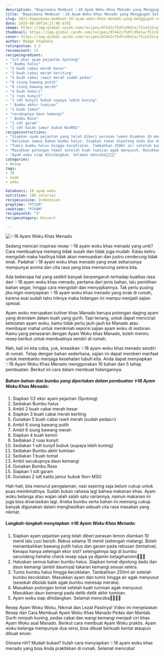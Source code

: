 ```yaml
---
description: "Bagaimana Membuat ✨18 Ayam Woku Khas Menado yang Menggugah Selera"
title: "Bagaimana Membuat ✨18 Ayam Woku Khas Menado yang Menggugah Selera"
slug: 4021-bagaimana-membuat-18-ayam-woku-khas-menado-yang-menggugah-selera
date: 2020-08-09T14:17:09.670Z
image: https://img-global.cpcdn.com/recipes/87442c75dfcd941a/751x532cq70/✨18-ayam-woku-khas-menado-foto-resep-utama.jpg
thumbnail: https://img-global.cpcdn.com/recipes/87442c75dfcd941a/751x532cq70/✨18-ayam-woku-khas-menado-foto-resep-utama.jpg
cover: https://img-global.cpcdn.com/recipes/87442c75dfcd941a/751x532cq70/✨18-ayam-woku-khas-menado-foto-resep-utama.jpg
author: Madge Stephens
ratingvalue: 3.3
reviewcount: 15
recipeingredient:
- "1/2 ekor ayam pejantan 5potong"
- " Bumbu halus"
- "2 buah cabai merah besar"
- "3 buah cabai merah keriting"
- "5 buah cabai rawit merah sudah pedas"
- "6 siung bawang putih"
- "6 siung bawang merah"
- "4 buah kemiri"
- "2 ruas kunyit"
- "1 sdt kunyit bubuk supaya lebih kuning"
- " Bumbu akhir tumisan"
- "1 buah tomat"
- "secukupnya daun kemangi"
- " Bumbu Rasa"
- "1 sdt garam"
- "2 sdt kaldu jamur bubuk NonMSG"
recipeinstructions:
- "Siapkan ayam pejantan yang telah diberi perasan lemon diamkan 10 menit lalu cuci bersih. Rebus selama 15 menit (setengah matang). Boleh menambahkan bawang putih halus dan garam pada rebusan (tentative). Kenapa hanya setengah ekor sist? setengahnya lagi di bumbu serundeng hehehe check resep saya ya dijamin ketagihannnn🥳🥳🥳"
- "Haluskan semua bahan bumbu halus. Siapkan tomat dipotong dadu dan daun kemangi (ambil daunnya) takaran kemangi sesuai selera."
- "Tumis bumbu halus hingga kecoklatan. Tambahkan 250ml air setelah bumbu kecoklatan. Masukkan ayam dan tumis hingga air agak menyusut (sesekali dibolak balik agak bumbu meresap merata)."
- "Masukkan potongan tomat setelah kuah tumisan agak menyusut. Masukkan daun kemangi pada detik-detik akhir tumisan."
- "Ayam woku siap dihidangkan. Selamat mencoba🥳🥳🥳🥳"
categories:
- Resep
tags:
- 18
- ayam
- woku

katakunci: 18 ayam woku 
nutrition: 189 calories
recipecuisine: Indonesian
preptime: "PT15M"
cooktime: "PT49M"
recipeyield: "3"
recipecategory: Dessert

---
```



![✨18 Ayam Woku Khas Menado](https://img-global.cpcdn.com/recipes/87442c75dfcd941a/751x532cq70/✨18-ayam-woku-khas-menado-foto-resep-utama.jpg)

Sedang mencari inspirasi resep ✨18 ayam woku khas menado yang unik? Cara membuatnya memang tidak susah dan tidak juga mudah. Kalau keliru mengolah maka hasilnya tidak akan memuaskan dan justru cenderung tidak enak. Padahal ✨18 ayam woku khas menado yang enak seharusnya mempunyai aroma dan cita rasa yang bisa memancing selera kita.

Ada beberapa hal yang sedikit banyak berpengaruh terhadap kualitas rasa dari ✨18 ayam woku khas menado, pertama dari jenis bahan, lalu pemilihan bahan segar, hingga cara mengolah dan menyajikannya. Tak perlu pusing jika ingin menyiapkan ✨18 ayam woku khas menado yang enak di rumah, karena asal sudah tahu triknya maka hidangan ini mampu menjadi sajian spesial.

Ayam woku merupakan kuliner khas Manado berupa potongan daging ayam yang direndam dalam kuah yang gurih. Tapi tenang, untuk dapat mencicipi kelezatan ayam woku, kamu tidak perlu jauh-jauh ke Manado atau membayar mahal untuk menikmati seporsi sajian ayam woku di restoran. Kamu yang penasaran dengan Ayam Woku khas Manado, boleh meniru resep berikut untuk membuatnya sendiri di rumah.


Nah, kali ini kita coba, yuk, kreasikan ✨18 ayam woku khas menado sendiri di rumah. Tetap dengan bahan sederhana, sajian ini dapat memberi manfaat untuk membantu menjaga kesehatan tubuh kita. Anda dapat menyiapkan ✨18 Ayam Woku Khas Menado menggunakan 16 bahan dan 5 tahap pembuatan. Berikut ini cara dalam membuat hidangannya.

<!--inarticleads1-->

##### Bahan-bahan dan bumbu yang diperlukan dalam pembuatan ✨18 Ayam Woku Khas Menado:

1. Siapkan 1/2 ekor ayam pejantan (5potong)
1. Sediakan  Bumbu halus
1. Ambil 2 buah cabai merah besar
1. Siapkan 3 buah cabai merah keriting
1. Gunakan 5 buah cabai rawit merah (sudah pedas🔥)
1. Ambil 6 siung bawang putih
1. Ambil 6 siung bawang merah
1. Siapkan 4 buah kemiri
1. Sediakan 2 ruas kunyit
1. Sediakan 1 sdt kunyit bubuk (supaya lebih kuning)
1. Sediakan  Bumbu akhir tumisan
1. Sediakan 1 buah tomat
1. Ambil secukupnya daun kemangi
1. Gunakan  Bumbu Rasa
1. Siapkan 1 sdt garam
1. Gunakan 2 sdt kaldu jamur bubuk Non-MSG


Hati-hati, bila menurut pengalaman, nasi sepiring saja belum cukup untuk puas menikmatinya. Sudah bukan rahasia lagi bahwa makanan khas. Ayam woku belanga atau wajan ialah salah satu variannya, namun makanan ini juga bisa divariasikan lagi. Aneka bumbu serta bahan ini memang cukup banyak digunakan dalam menghasilkan sebuah cita rasa masakan yang nikmat. 

<!--inarticleads2-->

##### Langkah-langkah menyiapkan ✨18 Ayam Woku Khas Menado:

1. Siapkan ayam pejantan yang telah diberi perasan lemon diamkan 10 menit lalu cuci bersih. Rebus selama 15 menit (setengah matang). Boleh menambahkan bawang putih halus dan garam pada rebusan (tentative). Kenapa hanya setengah ekor sist? setengahnya lagi di bumbu serundeng hehehe check resep saya ya dijamin ketagihannnn🥳🥳🥳
1. Haluskan semua bahan bumbu halus. Siapkan tomat dipotong dadu dan daun kemangi (ambil daunnya) takaran kemangi sesuai selera.
1. Tumis bumbu halus hingga kecoklatan. Tambahkan 250ml air setelah bumbu kecoklatan. Masukkan ayam dan tumis hingga air agak menyusut (sesekali dibolak balik agak bumbu meresap merata).
1. Masukkan potongan tomat setelah kuah tumisan agak menyusut. Masukkan daun kemangi pada detik-detik akhir tumisan.
1. Ayam woku siap dihidangkan. Selamat mencoba🥳🥳🥳🥳


Resep Ayam Woku Woku, Nikmat dan Lezat Pastinya! Video ini menjelaskan Resep dan Cara Membuat Ayam Woku Khas Manado Pedas dan Mantab. Gurih rempah kuning, pedas cabai dan wangi kemangi menjadi ciri khas Ayam Woku asal Manado. Berikut cara membuat Ayam Woku praktis. Ayam woku belanga mempunyai dua versi, bisa dibuat berkuah kental ataupun dibuat encer. 

Gimana nih? Mudah bukan? Itulah cara menyiapkan ✨18 ayam woku khas menado yang bisa Anda praktikkan di rumah. Selamat mencoba!
